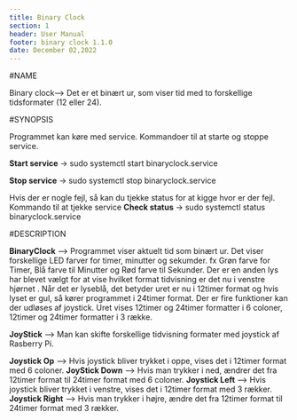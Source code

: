 ```yaml
---
title: Binary Clock
section: 1
header: User Manual
footer: binary clock 1.1.0
date: December 02,2022
---
```


#NAME

Binary clock--> Det er et binært ur, som viser tid  med to forskellige tidsformater (12 eller 24).

#SYNOPSIS

Programmet kan køre med service. Kommandoer til at starte og stoppe service.

**Start service** ->  sudo systemctl start binaryclock.service

**Stop service** -> sudo systemctl stop binaryclock.service

Hvis der er nogle fejl, så kan du tjekke status for at kigge hvor er der fejl. Kommando til at tjekke service
**Check status** ->  sudo systemctl status binaryclock.service


#DESCRIPTION

**BinaryClock** --> Programmet viser aktuelt tid som binært ur. Det viser forskellige LED farver for timer, minutter og sekumder.
                    fx Grøn farve for Timer, Blå farve til Minutter og Rød farve til Sekunder.
                    Der er en anden lys har blevet vælgt for at vise hvilket format tidvisning er det nu i venstre hjørnet . 
                    Når det er lyseblå, det betyder uret er nu i 12timer format og hvis lyset er gul, så kører programmet i 24timer format.
                    Der er fire funktioner kan der udløses af joystick. 
                    Uret vises 12timer og 24timer formatter i 6 coloner, 12timer og 24timer formatter i 3 række. 

**JoyStick**  --> Man kan skifte forskellige tidvisning formater med joystick af Rasberry Pi.

**Joystick Op** --> Hvis joystick bliver trykket i oppe, vises det i 12timer format med 6 coloner.
**JoyStick Down** --> Hvis man trykker i ned, ændrer det fra 12timer format til 24timer format med 6 coloner.
**Joystick Left** -->  Hvis joystick bliver trykket i venstre, vises det i 12timer format med 3 rækker.
**Joystick Right** -->  Hvis man trykker i højre, ændre det fra 12timer format til 24timer format med 3 rækker.

